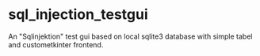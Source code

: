 # sql_injection_testgui
An "Sqlinjektion" test gui based on local sqlite3  database with simple tabel and custometkinter frontend.
